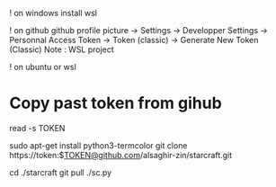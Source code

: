 ! on windows
install wsl



! on github
github profile picture -> Settings -> Developper Settings -> Personnal Access Token -> Token (classic) -> Generate New Token (Classic)
Note : WSL
project

! on ubuntu or wsl
# Copy past token from gihub

read -s TOKEN

sudo apt-get install python3-termcolor
git clone https://token:$TOKEN@github.com/alsaghir-zin/starcraft.git

cd ./starcraft
git pull
./sc.py

 
